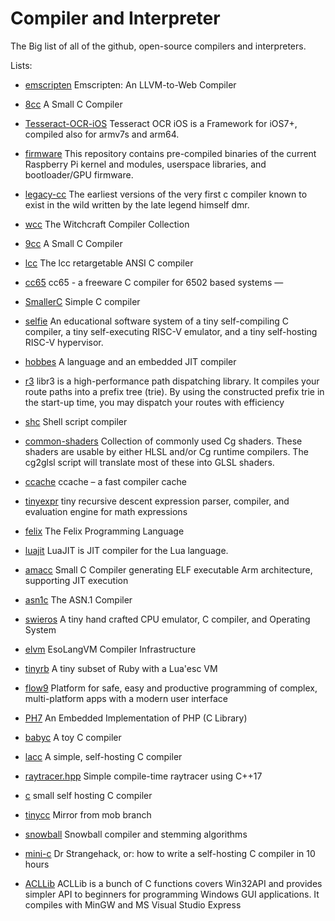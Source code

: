 # Compiler and Interpreter

The Big list of all of the github, open-source compilers and interpreters.

Lists:

- [emscripten](https://github.com/emscripten-core/emscripten)
Emscripten: An LLVM-to-Web Compiler

- [8cc](https://github.com/rui314/8cc)
A Small C Compiler

- [Tesseract-OCR-iOS](https://github.com/gali8/Tesseract-OCR-iOS)
Tesseract OCR iOS is a Framework for iOS7+, compiled also for armv7s and arm64.

- [firmware](https://github.com/raspberrypi/firmware)
This repository contains pre-compiled binaries of the current Raspberry Pi  kernel and modules, userspace libraries, and bootloader/GPU firmware.

- [legacy-cc](https://github.com/mortdeus/legacy-cc)
The earliest versions of the very first c compiler known to exist in the wild written by the late legend himself dmr. 

- [wcc](https://github.com/endrazine/wcc)
The Witchcraft Compiler Collection

- [9cc](https://github.com/rui314/9cc)
A Small C Compiler

- [lcc](https://github.com/drh/lcc)
The lcc retargetable ANSI C compiler

- [cc65](https://github.com/cc65/cc65)
cc65 - a freeware C compiler for 6502 based systems —

- [SmallerC](https://github.com/alexfru/SmallerC)
Simple C compiler

- [selfie](https://github.com/cksystemsteaching/selfie)
An educational software system of a tiny self-compiling C compiler, a tiny self-executing RISC-V emulator, and a tiny self-hosting RISC-V hypervisor.

- [hobbes](https://github.com/Morgan-Stanley/hobbes)
A language and an embedded JIT compiler

- [r3](https://github.com/c9s/r3)
libr3 is a high-performance path dispatching library. It compiles your route paths into a prefix tree (trie). By using the constructed prefix trie in the start-up time, you may dispatch your routes with efficiency

- [shc](https://github.com/neurobin/shc)
Shell script compiler

- [common-shaders](https://github.com/libretro/common-shaders)
Collection of commonly used Cg shaders. These shaders are usable by either HLSL and/or Cg runtime compilers. The cg2glsl script will translate most of these into GLSL shaders.

- [ccache](https://github.com/ccache/ccache)
ccache – a fast compiler cache

- [tinyexpr](https://github.com/codeplea/tinyexpr)
tiny recursive descent expression parser, compiler, and evaluation engine for math expressions

- [felix](https://github.com/felix-lang/felix)
The Felix Programming Language

- [luajit](https://github.com/LuaDist/luajit)
LuaJIT is JIT compiler for the Lua language.

- [amacc](https://github.com/jserv/amacc)
Small C Compiler generating ELF executable Arm architecture, supporting JIT execution

- [asn1c](https://github.com/vlm/asn1c)
The ASN.1 Compiler

- [swieros](https://github.com/rswier/swieros)
A tiny hand crafted CPU emulator, C compiler, and Operating System

- [elvm](https://github.com/shinh/elvm)
EsoLangVM Compiler Infrastructure

- [tinyrb](https://github.com/macournoyer/tinyrb)
A tiny subset of Ruby with a Lua'esc VM

- [flow9](https://github.com/area9innovation/flow9)
Platform for safe, easy and productive programming of complex, multi-platform apps with a modern user interface

- [PH7](https://github.com/symisc/PH7)
An Embedded Implementation of PHP (C Library)

- [babyc](https://github.com/Wilfred/babyc)
A toy C compiler

- [lacc](https://github.com/larmel/lacc)
A simple, self-hosting C compiler

- [raytracer.hpp](https://github.com/tcbrindle/raytracer.hpp)
Simple compile-time raytracer using C++17

- [c](https://github.com/andrewchambers/c)
small self hosting C compiler

- [tinycc](https://github.com/TinyCC/tinycc)
Mirror from mob branch

- [snowball](https://github.com/snowballstem/snowball)
Snowball compiler and stemming algorithms

- [mini-c](https://github.com/Fedjmike/mini-c)
Dr Strangehack, or: how to write a self-hosting C compiler in 10 hours

- [ACLLib](https://github.com/wengkai/ACLLib)
ACLLib is a bunch of C functions covers Win32API and provides simpler API to beginners for programming Windows GUI applications. It compiles with MinGW and MS Visual Studio Express
